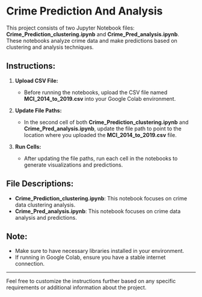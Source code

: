 # Crime Prediction And Analysis

This project consists of two Jupyter Notebook files: **Crime_Prediction_clustering.ipynb** and **Crime_Pred_analysis.ipynb**. These notebooks analyze crime data and make predictions based on clustering and analysis techniques.

## Instructions:

1. **Upload CSV File:**
   - Before running the notebooks, upload the CSV file named **MCI_2014_to_2019.csv** into your Google Colab environment.

2. **Update File Paths:**
   - In the second cell of both **Crime_Prediction_clustering.ipynb** and **Crime_Pred_analysis.ipynb**, update the file path to point to the location where you uploaded the **MCI_2014_to_2019.csv** file.

3. **Run Cells:**
   - After updating the file paths, run each cell in the notebooks to generate visualizations and predictions.

## File Descriptions:

- **Crime_Prediction_clustering.ipynb**: This notebook focuses on crime data clustering analysis.
- **Crime_Pred_analysis.ipynb**: This notebook focuses on crime data analysis and predictions.

## Note:

- Make sure to have necessary libraries installed in your environment.
- If running in Google Colab, ensure you have a stable internet connection.

---

Feel free to customize the instructions further based on any specific requirements or additional information about the project.